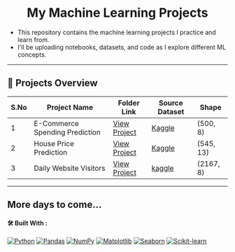 
<!--<img src="https://image.shutterstock.com/image-vector/machine-learning-banner-web-icon-260nw-1110900704.jpg" width=90% align="center">-->
<h1 align="center" size=50>My Machine Learning Projects </h1>

- This repository contains the machine learning projects I practice and learn from.  
- I'll be uploading notebooks, datasets, and code as I explore different ML concepts.

---
## 📁 Projects Overview

| S.No | Project Name                                       | Folder Link                                                                                   | Source Dataset |  Shape |
|------|----------------------------------------------------|-----------------------------------------------------------------------------------------------|-------------------|----------|
| 1    | E-Commerce Spending Prediction                     | [View Project](https://github.com/kammala-kalyan/My-ML-Projects/tree/main/E-Commerce)         | [Kaggle](https://www.kaggle.com/datasets/srolka/ecommerce-customers) | (500, 8) |
| 2    | House Price Prediction                             | [View Project](https://github.com/kammala-kalyan/My-ML-Projects/tree/main/House%20prices)     | [Kaggle](https://www.kaggle.com/datasets/harishkumardatalab/housing-price-prediction) | (545, 13) |
| 3    | Daily Website Visitors                             | [View Project](https://github.com/kammala-kalyan/My-ML-Projects/blob/main/Daily%20Website%20Visitors/code_daily-webiste-visitors.ipynb) | [kaggle](https://www.kaggle.com/datasets/bobnau/daily-website-visitors) | (2167, 8) |
---
More days to come...
---

#### 🛠 Built With :

[![Python](https://img.shields.io/badge/Python-3776AB?style=for-the-badge&logo=python&logoColor=white)](https://www.python.org/) [![Pandas](https://img.shields.io/badge/Pandas-150458?style=for-the-badge&logo=pandas&logoColor=white)](https://pandas.pydata.org/) [![NumPy](https://img.shields.io/badge/NumPy-013243?style=for-the-badge&logo=numpy&logoColor=white)](https://numpy.org/) [![Matplotlib](https://img.shields.io/badge/Matplotlib-2C5AA0?style=for-the-badge&logo=matplotlib&logoColor=white)](https://matplotlib.org/) [![Seaborn](https://img.shields.io/badge/Seaborn-5385A0?style=for-the-badge&logo=seaborn&logoColor=white)](https://seaborn.pydata.org/) [![Scikit-learn](https://img.shields.io/badge/Scikit--learn-F7931E?style=for-the-badge&logo=scikit-learn&logoColor=white)](https://scikit-learn.org/stable/)
